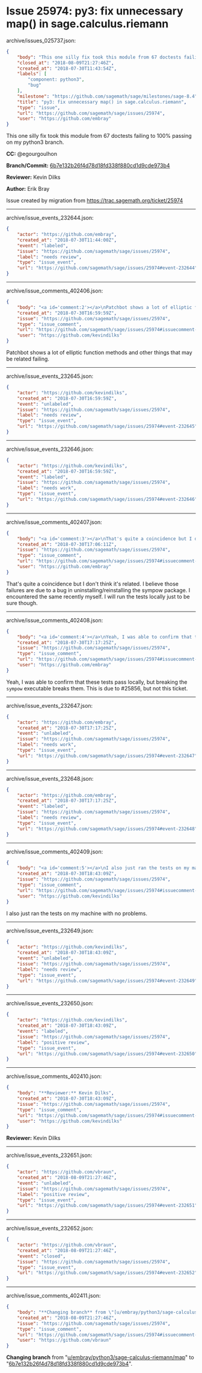 # Issue 25974: py3: fix unnecessary map() in sage.calculus.riemann

archive/issues_025737.json:
```json
{
    "body": "This one silly fix took this module from 67 doctests failing to 100% passing on my python3 branch.\n\n**CC:**  @egourgoulhon\n\n**Branch/Commit:** [6b7e132b26f4d78d18fd338f880cd1d9cde973b4](https://github.com/sagemath/sagetrac-mirror/commit/6b7e132b26f4d78d18fd338f880cd1d9cde973b4)\n\n**Reviewer:** Kevin Dilks\n\n**Author:** Erik Bray\n\nIssue created by migration from https://trac.sagemath.org/ticket/25974\n\n",
    "closed_at": "2018-08-09T21:27:46Z",
    "created_at": "2018-07-30T11:43:54Z",
    "labels": [
        "component: python3",
        "bug"
    ],
    "milestone": "https://github.com/sagemath/sage/milestones/sage-8.4",
    "title": "py3: fix unnecessary map() in sage.calculus.riemann",
    "type": "issue",
    "url": "https://github.com/sagemath/sage/issues/25974",
    "user": "https://github.com/embray"
}
```
This one silly fix took this module from 67 doctests failing to 100% passing on my python3 branch.

**CC:**  @egourgoulhon

**Branch/Commit:** [6b7e132b26f4d78d18fd338f880cd1d9cde973b4](https://github.com/sagemath/sagetrac-mirror/commit/6b7e132b26f4d78d18fd338f880cd1d9cde973b4)

**Reviewer:** Kevin Dilks

**Author:** Erik Bray

Issue created by migration from https://trac.sagemath.org/ticket/25974





---

archive/issue_events_232644.json:
```json
{
    "actor": "https://github.com/embray",
    "created_at": "2018-07-30T11:44:00Z",
    "event": "labeled",
    "issue": "https://github.com/sagemath/sage/issues/25974",
    "label": "needs review",
    "type": "issue_event",
    "url": "https://github.com/sagemath/sage/issues/25974#event-232644"
}
```



---

archive/issue_comments_402406.json:
```json
{
    "body": "<a id='comment:2'></a>\nPatchbot shows a lot of elliptic function methods and other things that may be related failing.",
    "created_at": "2018-07-30T16:59:59Z",
    "issue": "https://github.com/sagemath/sage/issues/25974",
    "type": "issue_comment",
    "url": "https://github.com/sagemath/sage/issues/25974#issuecomment-402406",
    "user": "https://github.com/kevindilks"
}
```

<a id='comment:2'></a>
Patchbot shows a lot of elliptic function methods and other things that may be related failing.



---

archive/issue_events_232645.json:
```json
{
    "actor": "https://github.com/kevindilks",
    "created_at": "2018-07-30T16:59:59Z",
    "event": "unlabeled",
    "issue": "https://github.com/sagemath/sage/issues/25974",
    "label": "needs review",
    "type": "issue_event",
    "url": "https://github.com/sagemath/sage/issues/25974#event-232645"
}
```



---

archive/issue_events_232646.json:
```json
{
    "actor": "https://github.com/kevindilks",
    "created_at": "2018-07-30T16:59:59Z",
    "event": "labeled",
    "issue": "https://github.com/sagemath/sage/issues/25974",
    "label": "needs work",
    "type": "issue_event",
    "url": "https://github.com/sagemath/sage/issues/25974#event-232646"
}
```



---

archive/issue_comments_402407.json:
```json
{
    "body": "<a id='comment:3'></a>\nThat's quite a coincidence but I don't think it's related.  I believe those failures are due to a bug in uninstalling/reinstalling the sympow package.  I encountered the same recently myself.  I will run the tests locally just to be sure though.",
    "created_at": "2018-07-30T17:06:11Z",
    "issue": "https://github.com/sagemath/sage/issues/25974",
    "type": "issue_comment",
    "url": "https://github.com/sagemath/sage/issues/25974#issuecomment-402407",
    "user": "https://github.com/embray"
}
```

<a id='comment:3'></a>
That's quite a coincidence but I don't think it's related.  I believe those failures are due to a bug in uninstalling/reinstalling the sympow package.  I encountered the same recently myself.  I will run the tests locally just to be sure though.



---

archive/issue_comments_402408.json:
```json
{
    "body": "<a id='comment:4'></a>\nYeah, I was able to confirm that these tests pass locally, but breaking the `sympow` executable breaks them.  This is due to #25856, but not this ticket.",
    "created_at": "2018-07-30T17:17:25Z",
    "issue": "https://github.com/sagemath/sage/issues/25974",
    "type": "issue_comment",
    "url": "https://github.com/sagemath/sage/issues/25974#issuecomment-402408",
    "user": "https://github.com/embray"
}
```

<a id='comment:4'></a>
Yeah, I was able to confirm that these tests pass locally, but breaking the `sympow` executable breaks them.  This is due to #25856, but not this ticket.



---

archive/issue_events_232647.json:
```json
{
    "actor": "https://github.com/embray",
    "created_at": "2018-07-30T17:17:25Z",
    "event": "unlabeled",
    "issue": "https://github.com/sagemath/sage/issues/25974",
    "label": "needs work",
    "type": "issue_event",
    "url": "https://github.com/sagemath/sage/issues/25974#event-232647"
}
```



---

archive/issue_events_232648.json:
```json
{
    "actor": "https://github.com/embray",
    "created_at": "2018-07-30T17:17:25Z",
    "event": "labeled",
    "issue": "https://github.com/sagemath/sage/issues/25974",
    "label": "needs review",
    "type": "issue_event",
    "url": "https://github.com/sagemath/sage/issues/25974#event-232648"
}
```



---

archive/issue_comments_402409.json:
```json
{
    "body": "<a id='comment:5'></a>\nI also just ran the tests on my machine with no problems.",
    "created_at": "2018-07-30T18:43:09Z",
    "issue": "https://github.com/sagemath/sage/issues/25974",
    "type": "issue_comment",
    "url": "https://github.com/sagemath/sage/issues/25974#issuecomment-402409",
    "user": "https://github.com/kevindilks"
}
```

<a id='comment:5'></a>
I also just ran the tests on my machine with no problems.



---

archive/issue_events_232649.json:
```json
{
    "actor": "https://github.com/kevindilks",
    "created_at": "2018-07-30T18:43:09Z",
    "event": "unlabeled",
    "issue": "https://github.com/sagemath/sage/issues/25974",
    "label": "needs review",
    "type": "issue_event",
    "url": "https://github.com/sagemath/sage/issues/25974#event-232649"
}
```



---

archive/issue_events_232650.json:
```json
{
    "actor": "https://github.com/kevindilks",
    "created_at": "2018-07-30T18:43:09Z",
    "event": "labeled",
    "issue": "https://github.com/sagemath/sage/issues/25974",
    "label": "positive review",
    "type": "issue_event",
    "url": "https://github.com/sagemath/sage/issues/25974#event-232650"
}
```



---

archive/issue_comments_402410.json:
```json
{
    "body": "**Reviewer:** Kevin Dilks",
    "created_at": "2018-07-30T18:43:09Z",
    "issue": "https://github.com/sagemath/sage/issues/25974",
    "type": "issue_comment",
    "url": "https://github.com/sagemath/sage/issues/25974#issuecomment-402410",
    "user": "https://github.com/kevindilks"
}
```

**Reviewer:** Kevin Dilks



---

archive/issue_events_232651.json:
```json
{
    "actor": "https://github.com/vbraun",
    "created_at": "2018-08-09T21:27:46Z",
    "event": "unlabeled",
    "issue": "https://github.com/sagemath/sage/issues/25974",
    "label": "positive review",
    "type": "issue_event",
    "url": "https://github.com/sagemath/sage/issues/25974#event-232651"
}
```



---

archive/issue_events_232652.json:
```json
{
    "actor": "https://github.com/vbraun",
    "created_at": "2018-08-09T21:27:46Z",
    "event": "closed",
    "issue": "https://github.com/sagemath/sage/issues/25974",
    "type": "issue_event",
    "url": "https://github.com/sagemath/sage/issues/25974#event-232652"
}
```



---

archive/issue_comments_402411.json:
```json
{
    "body": "**Changing branch** from \"[u/embray/python3/sage-calculus-riemann/map](https://github.com/sagemath/sagetrac-mirror/tree/u/embray/python3/sage-calculus-riemann/map)\" to \"[6b7e132b26f4d78d18fd338f880cd1d9cde973b4](https://github.com/sagemath/sagetrac-mirror/commit/6b7e132b26f4d78d18fd338f880cd1d9cde973b4)\".",
    "created_at": "2018-08-09T21:27:46Z",
    "issue": "https://github.com/sagemath/sage/issues/25974",
    "type": "issue_comment",
    "url": "https://github.com/sagemath/sage/issues/25974#issuecomment-402411",
    "user": "https://github.com/vbraun"
}
```

**Changing branch** from "[u/embray/python3/sage-calculus-riemann/map](https://github.com/sagemath/sagetrac-mirror/tree/u/embray/python3/sage-calculus-riemann/map)" to "[6b7e132b26f4d78d18fd338f880cd1d9cde973b4](https://github.com/sagemath/sagetrac-mirror/commit/6b7e132b26f4d78d18fd338f880cd1d9cde973b4)".
